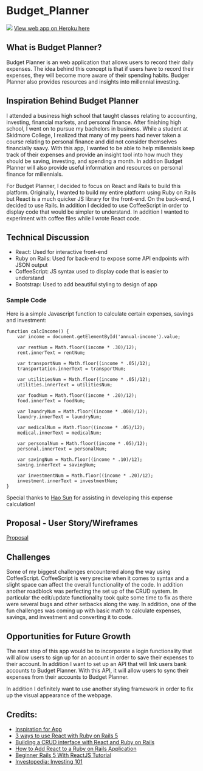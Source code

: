 # Budget_Planner

![](./wireframes/)
[View web app on Heroku here]()

## What is Budget Planner?

Budget Planner is an web application that allows users to record their daily expenses. The idea behind this concept is that if users have to record their expenses, they will become more aware of their spending habits. Budger Planner also provides resources and insights into millennial investing. 


## Inspiration Behind Budget Planner 

I attended a business high school that taught classes relating to accounting, investing, financial markets, and personal finance. After finishing high school, I went on to pursue my bachelors in business. While a student at Skidmore College, I realized that many of my peers had never taken a course relating to personal finance and did not consider themselves financially saavy. With this app, I wanted to be able to help millennials keep track of their expenses and provide an insight tool into how much they should be saving, investing, and spending a month. In addition Budget Planner will also provide useful information and resources on personal finance for millennials. 

For Budget Planner, I decided to focus on React and Rails to build this platform. Originally, I wanted to build my entire platform using Ruby on Rails but React is a much quicker JS library for the front-end. On the back-end, I decided to use Rails. In addition I decided to use CoffeeScript in order to display code that would be simpler to understand. In addition I wanted to experiment with coffee files while I wrote React code. 

## Technical Discussion

* React: Used for interactive front-end
* Ruby on Rails: Used for back-end to expose some API endpoints with JSON output
* CoffeeScript: JS syntax used to display code that is easier to understand 
* Bootstrap: Used to add beautiful styling to design of app

### Sample Code
Here is a simple Javascript function to calculate certain expenses, savings and investment:

```
function calcIncome() {
    var income = document.getElementById('annual-income').value;
    
    var rentNum = Math.floor((income * .30)/12);
    rent.innerText = rentNum;

    var transportNum = Math.floor((income * .05)/12);
    transportation.innerText = transportNum;

    var utilitiesNum = Math.floor((income * .05)/12);
    utilities.innerText = utilitiesNum;

    var foodNum = Math.floor((income * .20)/12);
    food.innerText = foodNum;

    var laundryNum = Math.floor((income * .008)/12);
    laundry.innerText = laundryNum;

    var medicalNum = Math.floor((income * .05)/12);
    medical.innerText = medicalNum;

    var personalNum = Math.floor((income * .05)/12);
    personal.innerText = personalNum;

    var savingNum = Math.floor((income * .10)/12);
    saving.innerText = savingNum;

    var investmentNum = Math.floor((income * .20)/12);
    investment.innerText = investmentNum;
}
```
Special thanks to [Hao Sun](https://github.com/gumosun) for assisting in developing this expense calculation!

## Proposal - User Story/Wireframes

[Proposal](https://github.com/dennisluo1/Budget_Planner/blob/master/proposal.md)

## Challenges

Some of my biggest challenges encountered along the way using CoffeeScript. CoffeeScript is very precise when it comes to syntax and a slight space can affect the overall functionality of the code. In addition another roadblock was perfecting the set up of the CRUD system. In particular the edit/update functionality took quite some time to fix as there were several bugs and other setbacks along the way. In addition, one of the fun challenges was coming up with basic math to calculate expenses, savings, and investment and converting it to code. 

## Opportunities for Future Growth
 
The next step of this app would be to incorporate a login functionality that will allow users to sign up for an account in order to save their expenses to their account. In addition I want to set up an API that will link users bank accounts to Budget Planner. With this API, it will allow users to sync their expenses from their accounts to Budget Planner.

In addition I definitely want to use another styling framework in order to fix up the visual appearance of the webpage. 

## Credits: 

* [Inspiration for App](https://www.mint.com/)
* [3 ways to use React with Ruby on Rails 5](https://learnetto.com/blog/3-ways-to-use-react-with-ruby-on-rails-5)
* [Building a CRUD interface with React and Ruby on Rails](https://www.pluralsight.com/guides/ruby-ruby-on-rails/building-a-crud-interface-with-react-and-ruby-on-rails)
* [How to Add React to a Ruby on Rails Application](https://www.youtube.com/watch?v=pVHEPf7S88I)
* [Beginner Rails 5 With ReactJS Tutorial](https://www.youtube.com/watch?v=PIel9V6JImc&t=8s)
* [Investopedia: Investing 101](http://www.investopedia.com/university/beginner/)